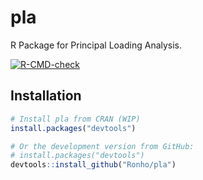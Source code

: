# pla
R Package for Principal Loading Analysis. 

<!-- badges: start -->
[![R-CMD-check](https://github.com/Ronho/pla/workflows/R-CMD-check/badge.svg)](https://github.com/Ronho/pla/actions)
<!-- badges: end -->

## Installation

```r
# Install pla from CRAN (WIP)
install.packages("devtools")

# Or the development version from GitHub:
# install.packages("devtools")
devtools::install_github("Ronho/pla")
```
